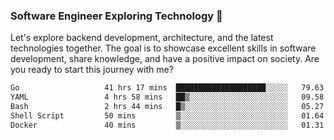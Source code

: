### Software Engineer Exploring Technology 🚀 

Let's explore backend development, architecture, and the latest technologies together. The goal is to showcase excellent skills in software development, share knowledge, and have a positive impact on society. Are you ready to start this journey with me?

<!--START_SECTION:waka-->

```txt
Go                   41 hrs 17 mins  ████████████████████░░░░░   79.63 %
YAML                 4 hrs 58 mins   ██▒░░░░░░░░░░░░░░░░░░░░░░   09.58 %
Bash                 2 hrs 44 mins   █▒░░░░░░░░░░░░░░░░░░░░░░░   05.27 %
Shell Script         50 mins         ▒░░░░░░░░░░░░░░░░░░░░░░░░   01.64 %
Docker               40 mins         ▒░░░░░░░░░░░░░░░░░░░░░░░░   01.31 %
```

<!--END_SECTION:waka-->
